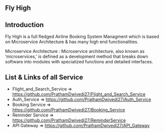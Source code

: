 ## Fly High

## Introduction

Fly High is a full fledged Airline Booking System Managment which is based on Microservice Architecture & has many high end functionalities.

Microservice Architecture : Microservice architecture, also known as ‘microservices,’ is defined as a development method that breaks down software into modules with specialized functions and detailed interfaces.

## List & Links of all Service

- Flight_and_Search_Service => https://github.com/PrathamDwivedi27/Flight_and_Search_Service
- Auth_Service => https://github.com/PrathamDwivedi27/Auth_Service
- Booking Service => https://github.com/PrathamDwivedi27/Booking_Service
- Reminder Service => https://github.com/PrathamDwivedi27/ReminderService
- API Gateway => https://github.com/PrathamDwivedi27/API_Gateway